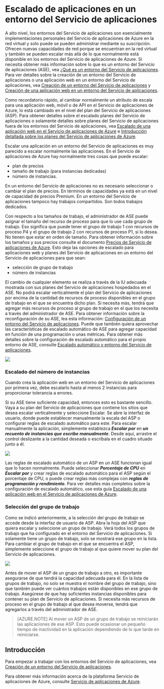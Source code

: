 <properties 
	pageTitle="Escalado de una aplicación en un entorno del Servicio de aplicaciones" 
	description="Escalado de una aplicación en un entorno del Servicio de aplicaciones" 
	services="app-service" 
	documentationCenter="" 
	authors="ccompy" 
	manager="stefsch" 
	editor="jimbe"/>

<tags 
	ms.service="app-service" 
	ms.workload="na" 
	ms.tgt_pltfrm="na" 
	ms.devlang="na" 
	ms.topic="article" 
	ms.date="01/14/2016" 
	ms.author="ccompy"/>

# Escalado de aplicaciones en un entorno del Servicio de aplicaciones #

A alto nivel, los entornos del Servicio de aplicaciones son esencialmente implementaciones personales del Servicio de aplicaciones de Azure en la red virtual y solo puede se pueden administrar mediante su suscripción. Ofrecen nuevas capacidades de red porque se encuentran en la red virtual y también se pueden escalar más allá de lo que normalmente está disponible en los entornos del Servicio de aplicaciones de Azure. Si necesita obtener más información sobre lo que es un entorno del Servicio de aplicaciones (ASE), vea [¿Qué es un entorno del Servicio de aplicaciones][WhatisASE]. Para ver detalles sobre la creación de un entorno del Servicio de aplicaciones o una aplicación web en un entorno del Servicio de aplicaciones, vea [Creación de un entorno del Servicio de aplicaciones][HowtoCreateASE] y [Creación de una aplicación web en un entorno del Servicio de aplicaciones][CreateWebappinASE].

Como recordatorio rápido, al cambiar normalmente un atributo de escala para una aplicación web, móvil o de API en el Servicio de aplicaciones de Azure, lo está cambiado en el nivel del plan del Servicio de aplicaciones (ASP). Para obtener detalles sobre el escalado planes del Servicio de aplicaciones o solamente detalles sobre planes del Servicio de aplicaciones fuera de los entornos del Servicio de aplicaciones, vea [Escalado de una aplicación web en el Servicio de aplicaciones de Azure][ScaleWebapp] e [Introducción detallada sobre los planes del Servicio de aplicaciones de Azure][Appserviceplans].

Escalar una aplicación en un entorno del Servicio de aplicaciones es muy parecido a escalar normalmente las aplicaciones. En el Servicio de aplicaciones de Azure hay normalmente tres cosas que puede escalar:

- plan de precios
- tamaño de trabajo (para instancias dedicadas)
- número de instancias.

En un entorno del Servicio de aplicaciones no es necesario seleccionar o cambiar el plan de precios. En términos de capacidades ya está en un nivel de capacidad de precios Premium. En un entorno del Servicio de aplicaciones tampoco hay trabajos compartidos. Son todos trabajos dedicados.

Con respecto a los tamaños de trabajo, el administrador de ASE puede asignar el tamaño del recurso de proceso para que lo use cada grupo de trabajo. Eso significa que puede tener el grupo de trabajo 1 con recursos de proceso P4 y el grupo de trabajo 2 con recursos de proceso P1, si lo desea. No tienen que estar en orden de tamaño. Para obtener información sobre los tamaños y sus precios consulte el documento [Precios de Servicio de aplicaciones de Azure][AppServicePricing]. Esto deja las opciones de escalado para aplicaciones web y planes del Servicio de aplicaciones en un entorno del Servicio de aplicaciones para que sean:

- selección de grupo de trabajo
- número de instancias

El cambio de cualquier elemento se realiza a través de la IU adecuada mostrada con sus planes del Servicio de aplicaciones hospedados en el ASE. No podrá escalar verticalmente el plan del Servicio de aplicaciones por encima de la cantidad de recursos de proceso disponibles en el grupo de trabajo en el que se encuentra dicho plan. Si necesita más, tendrá que agregar más recursos de proceso al grupo de trabajo en el que los necesita a través del administrador de ASE. Para obtener información sobre la reconfiguración de su ASE, lea esta información: [Configuración de un entorno del Servicio de aplicaciones][HowtoConfigureASE]. Puede que también quiera aprovechar las características de escalado automático de ASE para agregar capacidad en función de una programación o unas métricas. Para obtener más detalles sobre la configuración de escalado automático para el propio entorno de ASE, consulte [Escalado automático y entorno del Servicio de aplicaciones][ASEAutoscale].

![][1]

### Escalado del número de instancias ###

Cuando crea la aplicación web en un entorno del Servicio de aplicaciones por primera vez, debe escalarlo hasta al menos 2 instancias para proporcionar tolerancia a errores.

Si su ASE tiene suficiente capacidad, entonces esto es bastante sencillo. Vaya a su plan del Servicio de aplicaciones que contiene los sitios que desea escalar verticalmente y seleccione Escalar. Se abre la interfaz de usuario, donde puede establecer manualmente la escala del ASP o configurar reglas de escalado automático para este. Para escalar manualmente la aplicación, simplemente establezca ***Escalar por*** en ***un recuento de instancias que escribe manualmente***. Desde aquí, arrastre el control deslizante a la cantidad deseada o escríbala en el cuadro situado junto a él.

![][2]

Las reglas de escalado automático de un ASP en un ASE funcionan igual que lo hacen normalmente. Puede seleccionar ***Porcentaje de CPU*** en ***Escalar por*** y crear reglas de escalado automático para el ASP según el porcentaje de CPU, o puede crear reglas más complejas con ***reglas de programación y rendimiento***. Para ver detalles más completos sobre la configuración de escalado automático, use esta guía [Escalado de una aplicación web en el Servicio de aplicaciones de Azure][AppScale].


### Selección del grupo de trabajo ###

Como se indicó anteriormente, a la selección del grupo de trabajo se accede desde la interfaz de usuario de ASP. Abra la hoja del ASP que quiera escalar y seleccione un grupo de trabajo. Verá todos los grupos de trabajo que ha configurado en el entorno del Servicio de aplicaciones. Si solamente tiene un grupo de trabajo, solo se mostrará ese grupo en la lista. Para cambiar el grupo de trabajo en el que se encuentra el ASP, simplemente seleccione el grupo de trabajo al que quiere mover su plan del Servicio de aplicaciones.

![][3]

Antes de mover el ASP de un grupo de trabajo a otro, es importante asegurarse de que tendrá la capacidad adecuada para él. En la lista de grupos de trabajo, no solo se muestra el nombre del grupo de trabajo, sino que también puede ver cuántos trabajos están disponibles en ese grupo de trabajo. Asegúrese de que hay suficientes instancias disponibles para contener su plan de Servicio de aplicaciones. Si necesita más recursos de proceso en el grupo de trabajo al que desea moverse, tendrá que agregarlos a través del administrador de ASE.

> [AZURE.NOTE] Al mover un ASP de un grupo de trabajo se reiniciarán las aplicaciones de ese ASP. Esto puede ocasionar un pequeño tiempo de inactividad en la aplicación dependiendo de lo que tarde en reiniciarse.

## Introducción

Para empezar a trabajar con los entornos del Servicio de aplicaciones, vea [Creación de un entorno del Servicio de aplicaciones][HowtoCreateASE].

Para obtener más información acerca de la plataforma Servicio de aplicaciones de Azure, consulte [Servicio de aplicaciones de Azure][AzureAppService].

<!--Image references-->
[1]: ./media/app-service-web-scale-a-web-app-in-an-app-service-environment/aseappscale-aspblade.png
[2]: ./media/app-service-web-scale-a-web-app-in-an-app-service-environment/aseappscale-manualscale.png
[3]: ./media/app-service-web-scale-a-web-app-in-an-app-service-environment/aseappscale-sizescale.png

<!--Links-->
[WhatisASE]: http://azure.microsoft.com/documentation/articles/app-service-app-service-environment-intro/
[ScaleWebapp]: http://azure.microsoft.com/documentation/articles/web-sites-scale/
[HowtoCreateASE]: http://azure.microsoft.com/documentation/articles/app-service-web-how-to-create-an-app-service-environment/
[HowtoConfigureASE]: http://azure.microsoft.com/documentation/articles/app-service-web-configure-an-app-service-environment/
[CreateWebappinASE]: http://azure.microsoft.com/documentation/articles/app-service-web-how-to-create-a-web-app-in-an-ase/
[Appserviceplans]: http://azure.microsoft.com/documentation/articles/azure-web-sites-web-hosting-plans-in-depth-overview/
[AppServicePricing]: http://azure.microsoft.com/pricing/details/app-service/
[AzureAppService]: http://azure.microsoft.com/documentation/articles/app-service-value-prop-what-is/
[ASEAutoscale]: http://azure.microsoft.com/documentation/articles/app-service-environment-auto-scale/
[AppScale]: http://azure.microsoft.com/documentation/articles/web-sites-scale/

<!---HONumber=AcomDC_0128_2016-->